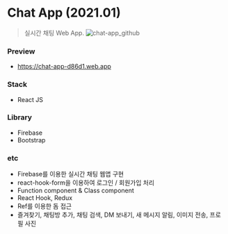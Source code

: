 # Chat App (2021.01)

> 실시간 채팅 Web App.
![chat-app_github](https://user-images.githubusercontent.com/43352126/104121408-5660c080-5381-11eb-8f81-9c16dc911bb7.png)

### Preview

- https://chat-app-d86d1.web.app

### Stack

- React JS

### Library

- Firebase
- Bootstrap

### etc

- Firebase를 이용한 실시간 채팅 웹앱 구현
- react-hook-form을 이용하여 로그인 / 회원가입 처리
- Function component & Class component
- React Hook, Redux
- Ref를 이용한 돔 접근
- 즐겨찾기, 채팅방 추가, 채팅 검색, DM 보내기, 새 메시지 알림, 이미지 전송, 프로필 사진
